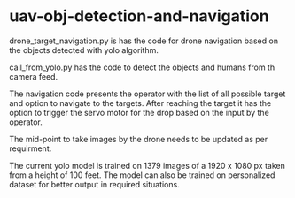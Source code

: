 # uav-obj-detection-and-navigation

drone_target_navigation.py is has the code for drone navigation based on the objects detected with yolo algorithm.

call_from_yolo.py has the code to detect the objects and humans from th camera feed.

The navigation code presents the operator with the list of all possible target and option to navigate to the targets. After reaching the target it has the option to trigger the servo motor for the drop based on the input by the operator.

The mid-point to take images by the drone needs to be updated as per requirment.

The current yolo model is trained on 1379 images of a 1920 x 1080 px taken from a height of 100 feet. The model can also be trained on personalized dataset for better output in required situations.
